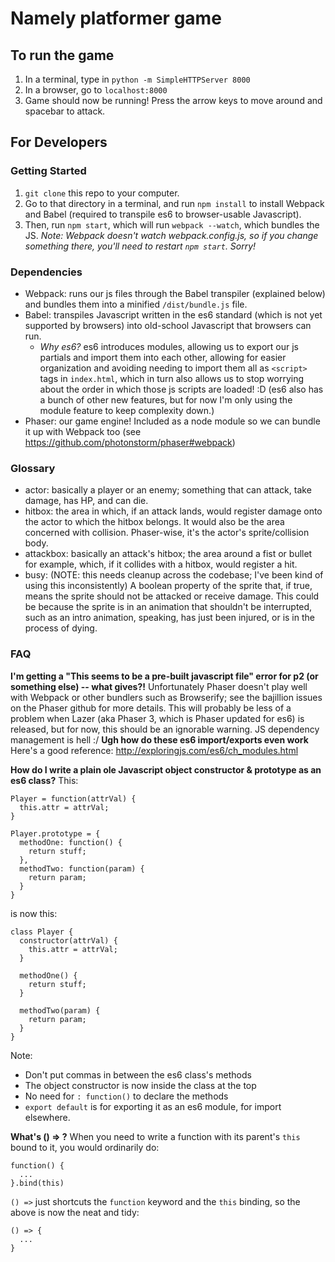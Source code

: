 # Namely platformer game

## To run the game
1. In a terminal, type in `python -m SimpleHTTPServer 8000`
2. In a browser, go to `localhost:8000`
3. Game should now be running! Press the arrow keys to move around and spacebar to attack.

## For Developers
### Getting Started
1. `git clone` this repo to your computer.
2. Go to that directory in a terminal, and run `npm install` to install Webpack and Babel (required to transpile es6 to browser-usable Javascript).
3. Then, run `npm start`, which will run `webpack --watch`, which bundles the JS. *Note: Webpack doesn't watch webpack.config.js, so if you change something there, you'll need to restart `npm start`. Sorry!*

### Dependencies
- Webpack: runs our js files through the Babel transpiler (explained below) and bundles them into a minified `/dist/bundle.js` file.
- Babel: transpiles Javascript written in the es6 standard (which is not yet supported by browsers) into old-school Javascript that browsers can run.
  - *Why es6?* es6 introduces modules, allowing us to export our js partials and import them into each other, allowing for easier organization and avoiding needing to import them all as `<script>` tags in `index.html`, which in turn also allows us to stop worrying about the order in which those js scripts are loaded! :D (es6 also has a bunch of other new features, but for now I'm only using the module feature to keep complexity down.)
- Phaser: our game engine! Included as a node module so we can bundle it up with Webpack too (see https://github.com/photonstorm/phaser#webpack)

### Glossary
- actor: basically a player or an enemy; something that can attack, take damage, has HP, and can die.
- hitbox: the area in which, if an attack lands, would register damage onto the actor to which the hitbox belongs. It would also be the area concerned with collision. Phaser-wise, it's the actor's sprite/collision body.
- attackbox: basically an attack's hitbox; the area around a fist or bullet for example, which, if it collides with a hitbox, would register a hit.
- busy: (NOTE: this needs cleanup across the codebase; I've been kind of using this inconsistently) A boolean property of the sprite that, if true, means the sprite should not be attacked or receive damage. This could be because the sprite is in an animation that shouldn't be interrupted, such as an intro animation, speaking, has just been injured, or is in the process of dying.

### FAQ
**I'm getting a "This seems to be a pre-built javascript file" error for p2 (or something else) -- what gives?!**
  Unfortunately Phaser doesn't play well with Webpack or other bundlers such as Browserify; see the bajillion issues on the Phaser github for more details. This will probably be less of a problem when Lazer (aka Phaser 3, which is Phaser updated for es6) is released, but for now, this should be an ignorable warning. JS dependency management is hell :/
**Ugh how do these es6 import/exports even work**
  Here's a good reference: http://exploringjs.com/es6/ch_modules.html

**How do I write a plain ole Javascript object constructor & prototype as an es6 class?**
  This:
  ```
  Player = function(attrVal) {
    this.attr = attrVal;
  }

  Player.prototype = {
    methodOne: function() {
      return stuff;
    },
    methodTwo: function(param) {
      return param;
    }
  }
  ```
  is now this:
  ```
  class Player {
    constructor(attrVal) {
      this.attr = attrVal;
    }

    methodOne() {
      return stuff;
    }

    methodTwo(param) {
      return param;
    }
  }
  ```
  Note:
  - Don't put commas in between the es6 class's methods
  - The object constructor is now inside the class at the top
  - No need for `: function()` to declare the methods
  - `export default` is for exporting it as an es6 module, for import elsewhere.

**What's () => ?**
  When you need to write a function with its parent's `this` bound to it, you would ordinarily do:
  ```
  function() {
    ...
  }.bind(this)
  ```
  `() =>` just shortcuts the `function` keyword and the `this` binding, so the above is now the neat and tidy:

  ```
  () => {
    ...
  }
  ```

